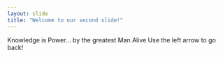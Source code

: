 ```yaml
---
layout: slide
title: "Welcome to our second slide!"
---
```

Knowledge is Power... by the greatest Man Alive
Use the left arrow to go back!
